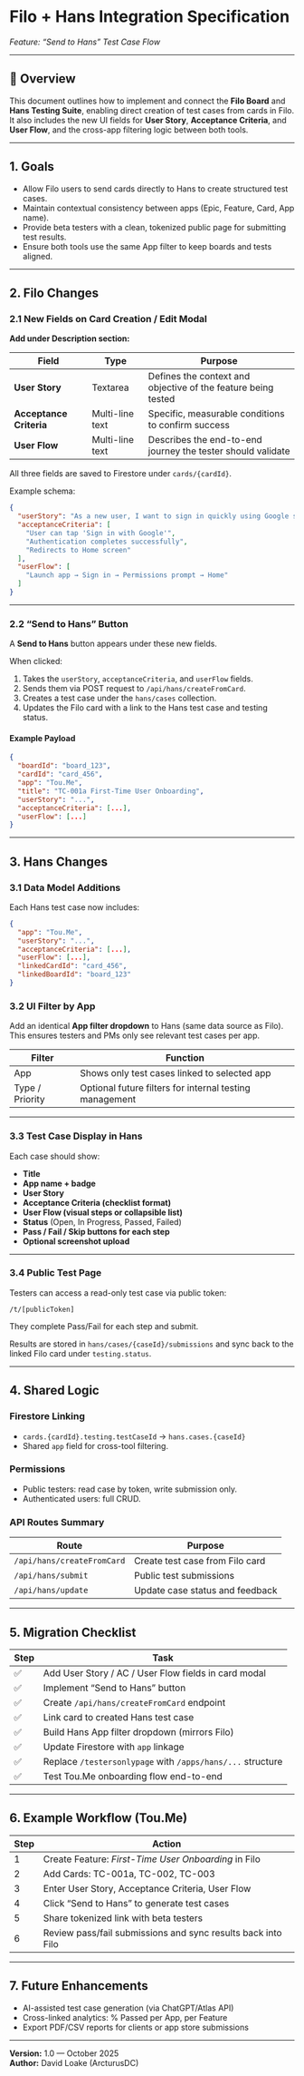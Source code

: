 # Filo + Hans Integration Specification  
*Feature: “Send to Hans” Test Case Flow*

---

## 🧭 Overview

This document outlines how to implement and connect the **Filo Board** and **Hans Testing Suite**, enabling direct creation of test cases from cards in Filo.  
It also includes the new UI fields for **User Story**, **Acceptance Criteria**, and **User Flow**, and the cross-app filtering logic between both tools.

---

## 1. Goals

- Allow Filo users to send cards directly to Hans to create structured test cases.
- Maintain contextual consistency between apps (Epic, Feature, Card, App name).
- Provide beta testers with a clean, tokenized public page for submitting test results.
- Ensure both tools use the same App filter to keep boards and tests aligned.

---

## 2. Filo Changes

### 2.1 New Fields on Card Creation / Edit Modal

**Add under Description section:**

| Field | Type | Purpose |
|-------|------|----------|
| **User Story** | Textarea | Defines the context and objective of the feature being tested |
| **Acceptance Criteria** | Multi-line text | Specific, measurable conditions to confirm success |
| **User Flow** | Multi-line text | Describes the end-to-end journey the tester should validate |

All three fields are saved to Firestore under `cards/{cardId}`.

Example schema:

```json
{
  "userStory": "As a new user, I want to sign in quickly using Google so I can start immediately.",
  "acceptanceCriteria": [
    "User can tap 'Sign in with Google'",
    "Authentication completes successfully",
    "Redirects to Home screen"
  ],
  "userFlow": [
    "Launch app → Sign in → Permissions prompt → Home"
  ]
}
```

---

### 2.2 “Send to Hans” Button

A **Send to Hans** button appears under these new fields.

When clicked:
1. Takes the `userStory`, `acceptanceCriteria`, and `userFlow` fields.
2. Sends them via POST request to `/api/hans/createFromCard`.
3. Creates a test case under the `hans/cases` collection.
4. Updates the Filo card with a link to the Hans test case and testing status.

#### Example Payload

```json
{
  "boardId": "board_123",
  "cardId": "card_456",
  "app": "Tou.Me",
  "title": "TC-001a First-Time User Onboarding",
  "userStory": "...",
  "acceptanceCriteria": [...],
  "userFlow": [...]
}
```

---

## 3. Hans Changes

### 3.1 Data Model Additions

Each Hans test case now includes:

```json
{
  "app": "Tou.Me",
  "userStory": "...",
  "acceptanceCriteria": [...],
  "userFlow": [...],
  "linkedCardId": "card_456",
  "linkedBoardId": "board_123"
}
```

### 3.2 UI Filter by App

Add an identical **App filter dropdown** to Hans (same data source as Filo).  
This ensures testers and PMs only see relevant test cases per app.

| Filter | Function |
|---------|-----------|
| App | Shows only test cases linked to selected app |
| Type / Priority | Optional future filters for internal testing management |

---

### 3.3 Test Case Display in Hans

Each case should show:

- **Title**
- **App name + badge**
- **User Story**
- **Acceptance Criteria (checklist format)**
- **User Flow (visual steps or collapsible list)**
- **Status** (Open, In Progress, Passed, Failed)
- **Pass / Fail / Skip buttons for each step**
- **Optional screenshot upload**

---

### 3.4 Public Test Page

Testers can access a read-only test case via public token:
```
/t/[publicToken]
```

They complete Pass/Fail for each step and submit.

Results are stored in `hans/cases/{caseId}/submissions` and sync back to the linked Filo card under `testing.status`.

---

## 4. Shared Logic

### Firestore Linking
- `cards.{cardId}.testing.testCaseId` → `hans.cases.{caseId}`
- Shared `app` field for cross-tool filtering.

### Permissions
- Public testers: read case by token, write submission only.
- Authenticated users: full CRUD.

### API Routes Summary
| Route | Purpose |
|--------|----------|
| `/api/hans/createFromCard` | Create test case from Filo card |
| `/api/hans/submit` | Public test submissions |
| `/api/hans/update` | Update case status and feedback |

---

## 5. Migration Checklist

| Step | Task |
|------|------|
| ✅ | Add User Story / AC / User Flow fields in card modal |
| ✅ | Implement “Send to Hans” button |
| ✅ | Create `/api/hans/createFromCard` endpoint |
| ✅ | Link card to created Hans test case |
| ✅ | Build Hans App filter dropdown (mirrors Filo) |
| ✅ | Update Firestore with `app` linkage |
| ✅ | Replace `/testersonlypage` with `/apps/hans/...` structure |
| ✅ | Test Tou.Me onboarding flow end-to-end |

---

## 6. Example Workflow (Tou.Me)

| Step | Action |
|------|--------|
| 1 | Create Feature: *First-Time User Onboarding* in Filo |
| 2 | Add Cards: TC-001a, TC-002, TC-003 |
| 3 | Enter User Story, Acceptance Criteria, User Flow |
| 4 | Click “Send to Hans” to generate test cases |
| 5 | Share tokenized link with beta testers |
| 6 | Review pass/fail submissions and sync results back into Filo |

---

## 7. Future Enhancements

- AI-assisted test case generation (via ChatGPT/Atlas API)
- Cross-linked analytics: % Passed per App, per Feature
- Export PDF/CSV reports for clients or app store submissions

---

**Version:** 1.0 — October 2025  
**Author:** David Loake (ArcturusDC)
